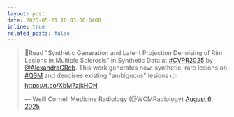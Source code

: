 ```yaml
---
layout: post
date: 2025-05-21 10:03:00-0400 
inline: true
related_posts: false
---
```

<blockquote class="twitter-tweet"><p lang="en" dir="ltr">🧠Read &quot;Synthetic Generation and Latent Projection Denoising of Rim Lesions in Multiple Sclerosis&quot; in Synthetic Data at <a href="https://twitter.com/hashtag/CVPR2025?src=hash&amp;ref_src=twsrc%5Etfw">#CVPR2025</a> by <a href="https://twitter.com/AlexandraGRob?ref_src=twsrc%5Etfw">@AlexandraGRob</a>. This work generates new, synthetic, rare lesions on <a href="https://twitter.com/hashtag/QSM?src=hash&amp;ref_src=twsrc%5Etfw">#QSM</a> and denoises existing &quot;ambiguous&quot; lesions 👉 <a href="https://t.co/XbM7zjkHON">https://t.co/XbM7zjkHON</a></p>&mdash; Weill Cornell Medicine Radiology (@WCMRadiology) <a href="https://twitter.com/WCMRadiology/status/1953177617286238505?ref_src=twsrc%5Etfw">August 6, 2025</a></blockquote> <script async src="https://platform.twitter.com/widgets.js" charset="utf-8"></script> 
